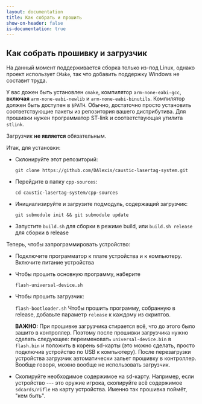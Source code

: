 ```yaml
---
layout: documentation
title: Как собрать и прошить
show-on-header: false
is-documentation: true
---
```


## Как собрать прошивку и загрузчик
На данный момент поддерживается сборка только из-под Linux, однако проект использует `CMake`, так что добавить поддержку Windows не составит труда.

У вас дожен быть установлен `cmake`, компилятор `arm-none-eabi-gcc`, **включая** `arm-none-eabi-newlib` и `arm-none-eabi-binutils`. Компилятор должен быть доступен в `$PATH`. Обычно, достаточно просто установить соответствующие пакеты из репозитория вашего дистрибутива. Для прошивки нужен программатор ST-link и соответствующая утилита `stlink`. 

Загрузчик **не является** обязательным.

Итак, для установки:

  - Склонируйте этот репозиторий:
    
    `git clone https://github.com/DAlexis/caustic-lasertag-system.git`
  - Перейдите в папку `cpp-sources`:
    
    `cd caustic-lasertag-system/cpp-sources`
  - Инициализируйте и загрузите подмодуль, содержащий загрузчик:
    
    `git submodule init && git submodule update`
  - Запустите `build.sh` для сборки в режиме build, или `build.sh release` для сборки в release

Теперь, чтобы запрограммировать устройство:

  - Подключите программатор к плате устройства и к компьютеру. Включите питание устройства
  - Чтобы прошить основную программу, наберите
    
    `flash-universal-device.sh`
  - Чтобы прошить загрузчик:
    
    `flash-bootloader.sh`
    Чтобы прошить программу, собранную в release, добавьте параметр `release` к каждому из скриптов.
    
    **ВАЖНО:** При прошивке загрузчика стирается всё, что до этого было зашито в контроллер. Поэтому после прошивки загрузчика нужно сделать следующее: переименовать `universal-device.bin` в `flash.bin` и положить в корень sd-карты (это можно сделать, просто подключив устройство по USB к компьютеру). После перезагрузки устройства загрузчик автоматически зальет прошивку в контроллер. Вообще говоря, можно вообще не использовать загрузчик.
    
  - Скопируйте необходимое содержимое на sd-карту. Например, если устройство --- это оружие игрока, скопируйте всё содержимое `sdcards/rifle` на карту устройства. Именно так прошивка поймёт, "кем быть".
